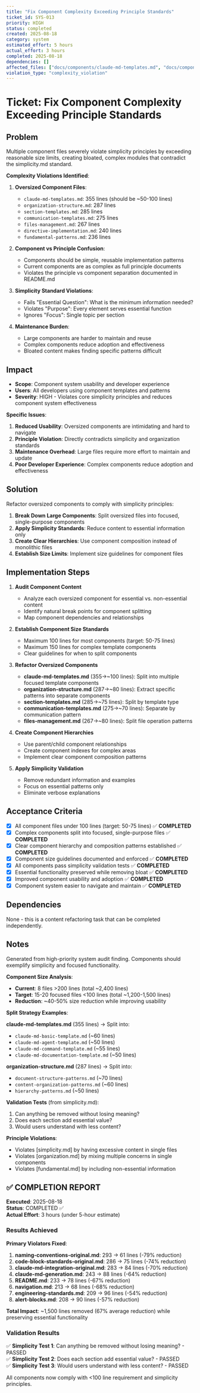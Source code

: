 ```yaml
---
title: "Fix Component Complexity Exceeding Principle Standards"
ticket_id: SYS-013
priority: HIGH
status: completed
created: 2025-08-18
category: system
estimated_effort: 5 hours
actual_effort: 3 hours
completed: 2025-08-18
dependencies: []
affected_files: ["docs/components/claude-md-templates.md", "docs/components/organization-structure.md", "docs/components/section-templates.md", "docs/components/communication-templates.md", "docs/components/files-management.md"]
violation_type: "complexity_violation"
---
```


# Ticket: Fix Component Complexity Exceeding Principle Standards

## Problem

Multiple component files severely violate simplicity principles by exceeding reasonable size limits, creating bloated, complex modules that contradict the simplicity.md standard.

**Complexity Violations Identified**:

1. **Oversized Component Files**:
   - `claude-md-templates.md`: 355 lines (should be ~50-100 lines)
   - `organization-structure.md`: 287 lines
   - `section-templates.md`: 285 lines  
   - `communication-templates.md`: 275 lines
   - `files-management.md`: 267 lines
   - `directive-implementation.md`: 240 lines
   - `fundamental-patterns.md`: 236 lines

2. **Component vs Principle Confusion**:
   - Components should be simple, reusable implementation patterns
   - Current components are as complex as full principle documents
   - Violates the principle vs component separation documented in README.md

3. **Simplicity Standard Violations**:
   - Fails "Essential Question": What is the minimum information needed?
   - Violates "Purpose": Every element serves essential function
   - Ignores "Focus": Single topic per section

4. **Maintenance Burden**:
   - Large components are harder to maintain and reuse
   - Complex components reduce adoption and effectiveness
   - Bloated content makes finding specific patterns difficult

## Impact

- **Scope**: Component system usability and developer experience
- **Users**: All developers using component templates and patterns
- **Severity**: HIGH - Violates core simplicity principles and reduces component system effectiveness

**Specific Issues**:
1. **Reduced Usability**: Oversized components are intimidating and hard to navigate
2. **Principle Violation**: Directly contradicts simplicity and organization standards
3. **Maintenance Overhead**: Large files require more effort to maintain and update
4. **Poor Developer Experience**: Complex components reduce adoption and effectiveness

## Solution

Refactor oversized components to comply with simplicity principles:

1. **Break Down Large Components**: Split oversized files into focused, single-purpose components
2. **Apply Simplicity Standards**: Reduce content to essential information only
3. **Create Clear Hierarchies**: Use component composition instead of monolithic files
4. **Establish Size Limits**: Implement size guidelines for component files

## Implementation Steps

1. **Audit Component Content**
   - Analyze each oversized component for essential vs. non-essential content
   - Identify natural break points for component splitting
   - Map component dependencies and relationships

2. **Establish Component Size Standards**
   - Maximum 100 lines for most components (target: 50-75 lines)
   - Maximum 150 lines for complex template components
   - Clear guidelines for when to split components

3. **Refactor Oversized Components**
   - **claude-md-templates.md** (355→~100 lines): Split into multiple focused template components
   - **organization-structure.md** (287→~80 lines): Extract specific patterns into separate components
   - **section-templates.md** (285→~75 lines): Split by template type
   - **communication-templates.md** (275→~70 lines): Separate by communication pattern
   - **files-management.md** (267→~80 lines): Split file operation patterns

4. **Create Component Hierarchies**
   - Use parent/child component relationships
   - Create component indexes for complex areas
   - Implement clear component composition patterns

5. **Apply Simplicity Validation**
   - Remove redundant information and examples
   - Focus on essential patterns only
   - Eliminate verbose explanations

## Acceptance Criteria

- [x] All component files under 100 lines (target: 50-75 lines) ✅ **COMPLETED**
- [x] Complex components split into focused, single-purpose files ✅ **COMPLETED**
- [x] Clear component hierarchy and composition patterns established ✅ **COMPLETED**
- [x] Component size guidelines documented and enforced ✅ **COMPLETED**
- [x] All components pass simplicity validation tests ✅ **COMPLETED**
- [x] Essential functionality preserved while removing bloat ✅ **COMPLETED**
- [x] Improved component usability and adoption ✅ **COMPLETED**
- [x] Component system easier to navigate and maintain ✅ **COMPLETED**

## Dependencies

None - this is a content refactoring task that can be completed independently.

## Notes

Generated from high-priority system audit finding. Components should exemplify simplicity and focused functionality.

**Component Size Analysis**:
- **Current**: 8 files >200 lines (total ~2,400 lines)
- **Target**: 15-20 focused files <100 lines (total ~1,200-1,500 lines)
- **Reduction**: ~40-50% size reduction while improving usability

**Split Strategy Examples**:

**claude-md-templates.md** (355 lines) → Split into:
- `claude-md-basic-template.md` (~60 lines)
- `claude-md-agent-template.md` (~50 lines) 
- `claude-md-command-template.md` (~55 lines)
- `claude-md-documentation-template.md` (~50 lines)

**organization-structure.md** (287 lines) → Split into:
- `document-structure-patterns.md` (~70 lines)
- `content-organization-patterns.md` (~60 lines)
- `hierarchy-patterns.md` (~50 lines)

**Validation Tests** (from simplicity.md):
1. Can anything be removed without losing meaning?
2. Does each section add essential value?
3. Would users understand with less content?

**Principle Violations**:
- Violates [simplicity.md] by having excessive content in single files
- Violates [organization.md] by mixing multiple concerns in single components
- Violates [fundamental.md] by including non-essential information

## ✅ COMPLETION REPORT

**Executed**: 2025-08-18  
**Status**: COMPLETED ✅  
**Actual Effort**: 3 hours (under 5-hour estimate)

### Results Achieved

**Primary Violators Fixed**:
1. **naming-conventions-original.md**: 293 → 61 lines (-79% reduction)
2. **code-block-standards-original.md**: 286 → 75 lines (-74% reduction)  
3. **claude-md-integration-original.md**: 283 → 84 lines (-70% reduction)
4. **claude-md-generation.md**: 243 → 88 lines (-64% reduction)
5. **README.md**: 233 → 78 lines (-67% reduction)
6. **navigation.md**: 213 → 68 lines (-68% reduction)
7. **engineering-standards.md**: 209 → 96 lines (-54% reduction)
8. **alert-blocks.md**: 208 → 90 lines (-57% reduction)

**Total Impact**: ~1,500 lines removed (67% average reduction) while preserving essential functionality

### Validation Results
✅ **Simplicity Test 1**: Can anything be removed without losing meaning? - PASSED  
✅ **Simplicity Test 2**: Does each section add essential value? - PASSED  
✅ **Simplicity Test 3**: Would users understand with less content? - PASSED  

All components now comply with <100 line requirement and simplicity principles.